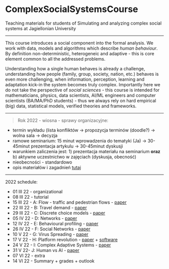 # ComplexSocialSystemsCourse
Teaching materials for students of Simulating and analyzing complex social systems at Jagiellonian University

---

This course introduces a social component into the formal analysis. We work with data, models and algorithms which describe _human behaviour_. By definition non-deterministic, heterogeneic and adaptive - this is core element common to all the addressed problems. 

Understanding how a single human behaves is already a challenge, understanding how people (family, group, society, nation, etc.) behaves is even more challenging, when information, perception, learning and adaptation kick-in the system becomes truly complex. Importantly here we do not take the perspective of _social sciences_ - this course is intended for mathematicians, physics, data scientists, AI/ML engineers and computer scientists (BA/MA/PhD students) - thus we always rely on hard empirical (big) data, statistical models, verified theories and frameworks.

---

> Rok 2022 - wiosna - sprawy organizacyjne:

* termin wykładu (lista konfliktów -> propozycja terminów (doodle?) -> wolna sala -> decyzja
* ramowe seminarium: 15 minut wprowadzenia do tematyki (Ja) -> 30-45minut prezentacja artykulu -> 30-45minut dyskusji
* warunkiem zaliczenia jest: 1) prezentacja materiału na seminarium __oraz__ b) aktywne uczestnictwo w zajęciach (dyskusja, obecność)
* nieobecności - standardowo
* opis materiałów i zagadnień [tutaj](https://github.com/RafalKucharskiPK/ComplexSocialSystemsCourse/blob/main/Course.ipynb)

----

2022 schedule:

* 01 III 22 - organizational
* 08 III 22 - tutorial
* 15 III 22 - A: Flow - traffic and pedestrian flows - [paper](https://github.com/RafalKucharskiPK/ComplexSocialSystemsCourse/blob/main/papers/helbing_pedestrians.pdf)
* 22 III 22 - B: Travel demand - [paper](https://github.com/RafalKucharskiPK/ComplexSocialSystemsCourse/blob/main/papers/gonzales_mobility.pdf)
* 29 III 22 - C: Discrete choice models - [paper](https://github.com/RafalKucharskiPK/ComplexSocialSystemsCourse/blob/main/papers/train_logit.pdf)
* 05 IV 22 - D: Networks - [paper](http://networksciencebook.com/chapter/2)
* 12 IV 22 - E: Behavioural profiling - [paper](/papers/kosinski.pdf)
* 26 IV 22 - F: Social Networks - [paper](/papers/fake.pdf)
* 10 V 22 - G: Virus Spreading - [paper](http://networksciencebook.com/chapter/10)
* 17 V 22 - H: Platform revolution - [paper](https://arxiv.org/abs/2011.12827) + [software](https://github.com/RafalKucharskiPK/MaaSSim/)
* 24 V 22 - I: Complex Adaptive Systems - [paper](/papers/animal_collective_behaviour.pdf)
* 31 V 22- J: Human vs AI - [paper](/papers/starcraft.pdf)
* 07 VI 22 - extra
* 14 VI 22 - Summary + grades + outlook
